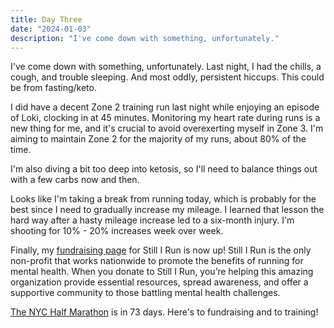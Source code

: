 ```yaml
---
title: Day Three
date: "2024-01-03"
description: "I've come down with something, unfortunately."
---
```



I've come down with something, unfortunately. Last night, I had the chills, a cough, and trouble sleeping. And most oddly, persistent hiccups. This could be from fasting/keto.

I did have a decent Zone 2 training run last night while enjoying an episode of Loki, clocking in at 45 minutes. Monitoring my heart rate during runs is a new thing for me, and it's crucial to avoid overexerting myself in Zone 3. I'm aiming to maintain Zone 2 for the majority of my runs, about 80% of the time.

I'm also diving a bit too deep into ketosis, so I'll need to balance things out with a few carbs now and then.

Looks like I'm taking a break from running today, which is probably for the best since I need to gradually increase my mileage. I learned that lesson the hard way after a hasty mileage increase led to a six-month injury. I'm shooting for 10% - 20% increases week over week.

Finally, my [fundraising page](https://fundraisers.hakuapp.com/erik-johnson) for Still I Run is now up! Still I Run is the only non-profit that works nationwide to promote the benefits of running for mental health. When you donate to Still I Run, you’re helping this amazing organization provide essential resources, spread awareness, and offer a supportive community to those battling mental health challenges.

[The NYC Half Marathon](https://cronster.app/@erik/2024-nyc-half-marathon) is in 73 days. Here's to fundraising and to training!